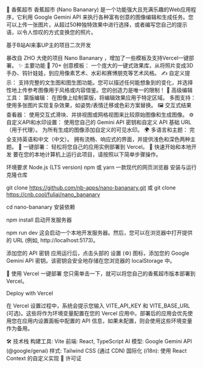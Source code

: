 🍌 香蕉超市
香蕉超市 (Nano Bananary) 是一个功能强大且充满乐趣的Web应用程序，它利用 Google Gemini API 来执行各种富有创意的图像编辑和生成任务。您可以上传一张图片，从超过50种独特效果中进行选择，或者编写您自己的提示语，以令人惊叹的方式变换您的照片。

基于B站AI来事UP主的项目二次开发

暴改自 ZHO 大佬的项目 Nano Bananary ，增加了一些模板及支持Vercel一键部署。
✨ 主要功能
📸 70+ 创意模板： 一个庞大的一键式效果库，从将照片变成3D手办、钩针娃娃，到应用像素艺术、水彩和赛博朋克等艺术风格。
✍️ 自定义提示： 支持完整的文生图和图生图功能。您可以描述任何能想象到的变化，并选择性地上传参考图像用于风格或内容借鉴。您的创造力是唯一的限制！
🎨 高级编辑工具：
蒙版编辑： 在图像上绘制蒙版，将编辑效果应用于特定区域。
多图支持： 使用多张图片实现复杂效果，如姿势/表情迁移或色彩方案替换。
🖼️ 交互式结果查看器： 使用交互式滑块、并排视图或网格视图来比较原始图像和生成图像。
⚙️ 自定义API和水印设置：
使用您自己的 Gemini API 密钥和自定义 API 基础 URL（用于代理）。
为所有生成的图像添加自定义的可见水印。
🌍 多语言和主题：
完全支持英语和中文（中文）。
拥有流畅、响应式的界面，并提供浅色和深色两种主题。
🚀 一键部署： 轻松将您自己的应用实例部署到 Vercel。
🚀 快速开始和本地开发
要在您的本地计算机上运行此项目，请按照以下简单步骤操作。

环境要求
Node.js (LTS version)
npm 或 yarn
一款现代的网页浏览器
安装与运行
克隆仓库

git clone https://github.com/nb-apps/nano-bananary.git
或
git clone https://cnb.cool/fuliai/nano_bananary

cd nano-bananary
安装依赖

npm install
启动开发服务器

npm run dev
这会启动一个本地开发服务器。然后，您可以在浏览器中打开提供的 URL (例如, http://localhost:5173)。

添加您的 API 密钥 应用运行后，点击头部的 设置 (⚙️) 图标，添加您的 Google Gemini API 密钥。该密钥会安全地存储在您浏览器的 localStorage 中。

🚀 使用 Vercel 一键部署
您只需单击一下，就可以将您自己的香蕉超市版本部署到 Vercel。

Deploy with Vercel

在 Vercel 设置过程中，系统会提示您输入 VITE_API_KEY 和 VITE_BASE_URL (可选)。这些将作为环境变量配置在您的 Vercel 应用中。部署后的应用会优先使用您在应用内设置面板中配置的 API 信息，如果未配置，则会使用这些环境变量作为备用。

🛠️ 技术栈
构建工具: Vite
前端: React, TypeScript
AI 模型: Google Gemini API (@google/genai)
样式: Tailwind CSS (通过 CDN)
国际化 (i18n): 使用 React Context 的自定义实现
📄 许可证
